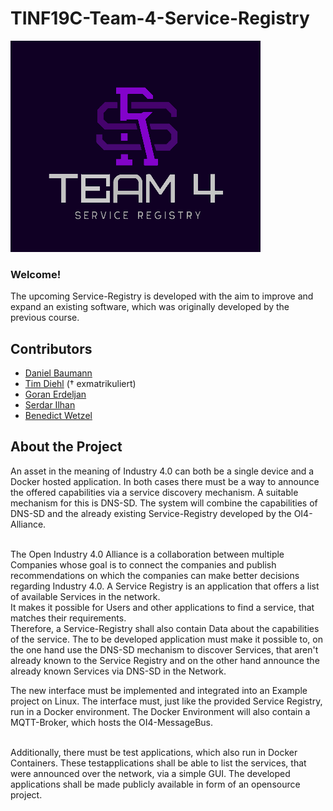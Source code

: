 # TINF19C-Team-4-Service-Registry

![Logo](Assets/Pictures/Logo.png)

### Welcome!

The upcoming Service-Registry is developed with the aim to improve and expand an existing software, which was originally developed by the previous course. 

## Contributors
- [Daniel Baumann](https://github.com/DanielErich)
- [Tim Diehl](https://github.com/timthom5) († exmatrikuliert)
- [Goran Erdeljan](https://github.com/GoranErdeljan)
- [Serdar Ilhan](https://github.com/serdarilhan)
- [Benedict Wetzel](https://github.com/wetzelbe) 

## About the Project

An asset in the meaning of Industry 4.0 can both be a single device and a Docker hosted application. 
In both cases there must be a way to announce the offered capabilities via a service discovery mechanism. A suitable mechanism for this is DNS-SD. The system will combine the capabilities of DNS-SD and the already existing Service-Registry developed by the OI4-Alliance.<br><br>

The Open Industry 4.0 Alliance is a collaboration between multiple Companies whose goal is to connect the companies and publish recommendations on which the companies can make better decisions regarding Industry 4.0. A Service Registry is an application that offers a list of available Services in the network.<br>
It makes it possible for Users and other applications to find a service, that matches their requirements.<br>
Therefore, a Service-Registry shall also contain Data about the capabilities of the service.
The to be developed application must make it possible to, on the one hand use the DNS-SD mechanism to discover Services, that aren't already known to the Service Registry and on the other hand announce the already known Services via DNS-SD in the Network.<br>

The new interface must be implemented and integrated into an Example project on Linux. The interface must, just like the provided Service Registry, run in a Docker environment. The Docker Environment will also contain a MQTT-Broker, which hosts the OI4-MessageBus.<br><br>

Additionally, there must be test applications, which also run in Docker Containers. These testapplications shall be able to list the services, that were announced over the network, via a simple GUI. The developed applications shall be made publicly available in form of an opensource project.

